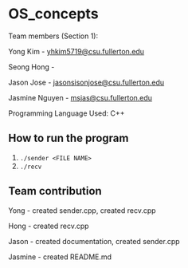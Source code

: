 # OS_concepts

Team members (Section 1):

Yong Kim - yhkim5719@csu.fullerton.edu

Seong Hong -

Jason Jose - jasonsisonjose@csu.fullerton.edu

Jasmine Nguyen - msjas@csu.fullerton.edu


Programming Language Used:
C++

## How to run the program
1. `./sender <FILE NAME>`
  2. `./recv`

## Team contribution

Yong - created sender.cpp, created recv.cpp

Hong - created recv.cpp

Jason - created documentation, created sender.cpp

Jasmine - created README.md
